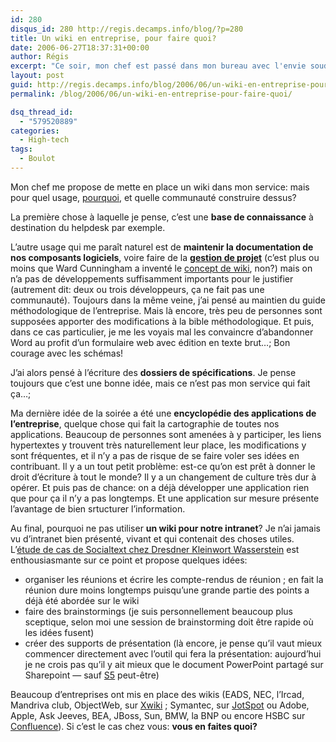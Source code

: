 ```yaml
---
id: 280
disqus_id: 280 http://regis.decamps.info/blog/?p=280
title: Un wiki en entreprise, pour faire quoi?
date: 2006-06-27T18:37:31+00:00
author: Régis
excerpt: "Ce soir, mon chef est passé dans mon bureau avec l'envie soudaine de mettre en place un wiki. "
layout: post
guid: http://regis.decamps.info/blog/2006/06/un-wiki-en-entreprise-pour-faire-quoi/
permalink: /blog/2006/06/un-wiki-en-entreprise-pour-faire-quoi/

dsq_thread_id:
  - "579520889"
categories:
  - High-tech
tags:
  - Boulot
---
```

Mon chef me propose de mette en place un wiki dans mon service: mais pour quel usage, [pourquoi](http://pointwiki.viabloga.com/news/5.shtml), et quelle communauté construire dessus?

La première chose à laquelle je pense, c’est une **base de connaissance** à destination du helpdesk par exemple.

L’autre usage qui me paraît naturel est de **maintenir la documentation de nos composants logiciels**, voire faire de la **[gestion de projet](http://solutions.journaldunet.com/0504/050401_3questions_delacroix.shtml)** (c’est plus ou moins que Ward Cunningham a inventé le [concept de wiki](http://c2.com/cgi/wiki), non?) mais on n’a pas de développements suffisamment importants pour le justifier (autrement dit: deux ou trois développeurs, ça ne fait pas une communauté). Toujours dans la même veine, j’ai pensé au maintien du guide méthodologique de l’entreprise. Mais là encore, très peu de personnes sont supposées apporter des modifications à la bible méthodologique. Et puis, dans ce cas particulier, je me les voyais mal les convaincre d’abandonner Word au profit d’un formulaire web avec édition en texte brut…; Bon courage avec les schémas!

J’ai alors pensé à l’écriture des **dossiers de spécifications**. Je pense toujours que c’est une bonne idée, mais ce n’est pas mon service qui fait ça…;

Ma dernière idée de la soirée a été une **encyclopédie des applications de l’entreprise**, quelque chose qui fait la cartographie de toutes nos applications. Beaucoup de personnes sont amenées à y participer, les liens hypertextes y trouvent très naturellement leur place, les modifications y sont fréquentes, et il n’y a pas de risque de se faire voler ses idées en contribuant. Il y a un tout petit problème: est-ce qu’on est prêt à donner le droit d’écriture à tout le monde? Il y a un changement de culture très dur à opérer. Et puis pas de chance: on a déjà développer une application rien que pour ça il n’y a pas longtemps. Et une application sur mesure présente l’avantage de bien srtucturer l’information.
  
Au final, pourquoi ne pas utiliser **un wiki pour notre intranet**? Je n’ai jamais vu d’intranet bien présenté, vivant et qui contenait des choses utiles. L’[étude de cas de Socialtext chez Dresdner Kleinwort Wasserstein](http://www.socialtext.com/node/80) est enthousiasmante sur ce point et propose quelques idées:

  * organiser les réunions et écrire les compte-rendus de réunion ; en fait la réunion dure moins longtemps puisqu’une grande partie des points a déjà été abordée sur le wiki
  * faire des brainstormings (je suis personnellement beaucoup plus sceptique, selon moi une session de brainstorming doit être rapide où les idées fusent)
  * créer des supports de présentation (là encore, je pense qu’il vaut mieux commencer directement avec l’outil qui fera la présentation: aujourd’hui je ne crois pas qu’il y ait mieux que le document PowerPoint partagé sur Sharepoint &#8212; sauf [S5](http://meyerweb.com/eric/tools/s5/ "Simple Standards-Based Slide Show System") peut-être)

Beaucoup d’entreprises ont mis en place des wikis (EADS, NEC, l’Ircad, Mandriva club, ObjectWeb, sur [Xwiki](http://www.xwiki.com/xwiki/bin/view/Company/Installs) ; Symantec, sur [JotSpot](http://www.jot.com/) ou Adobe, Apple, Ask Jeeves, BEA, JBoss, Sun, BMW, la BNP ou encore HSBC sur [Confluence](http://www.atlassian.com/software/confluence/)). Si c’est le cas chez vous: **vous en faites quoi?**
